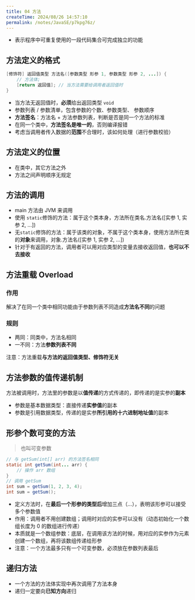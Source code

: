 ```yaml
---
title: 04 方法
createTime: 2024/08/26 14:57:10
permalink: /notes/JavaSE/p7kpg76z/
---
```

* 表示程序中可重复使用的一段代码集合可完成独立的功能

## 方法定义的格式

```java
[修饰符] 返回值类型 方法名([参数类型 形参 1, 参数类型 形参 2, ...]) {
    // 方法体;
    [return 返回值]; // 当方法需要给调用者返回值时
}
```

* 当方法无返回值时，**必须**给出返回类型 `void`
* 参数列表 / 参数清单，包含参数的个数、参数类型、 参数顺序
* **方法签名**：方法名 + 方法参数列表，判断是否是同一个方法的标准
* 在同一个类中，**方法签名是唯一的**，否则编译报错
* 考虑当调用者传入数据的**范围**不合理时，该如何处理（进行参数校验）

## 方法定义的位置

* 在类中，其它方法之外
* 方法之间声明顺序无规定

## 方法的调用

* main 方法由 JVM 来调用
* 使用 `static`修饰的方法：属于这个类本身，方法所在类名.方法名([实参 1, 实参 2, …])
* 无`static`修饰的方法：属于该类的对象，不属于这个类本身，使用方法所在类的**对象**来调用，对象.方法名([实参 1, 实参 2, …])
* 针对于有返回的方法，调用者可以用对应类型的变量去接收返回值，**也可以不去接收**

## 方法重载 Overload

### 作用

解决了在同一个类中相同功能由于参数列表不同造成**方法名不同**的问题

### 规则

* 两同：同类中，方法名相同
* 一不同：方法**参数列表不同**

注意：方法重载**与方法的返回值类型、修饰符无关**

## 方法参数的值传递机制

方法被调用时，方法里的参数是以**值传递**的方式传递的，即传递的是实参的**副本**

* 参数是基本数据类型：直接传递**实参值**的副本
* 参数是引用数据类型，传递的是实参**所引用的十六进制地址值**的副本

## 形参个数可变的方法

> 也叫可变参数

```java
// 与 getSum(int[] arr) 的方法签名相同
static int getSum(int... arr) {
    // 操作 arr 数组
}
// 调用 getSum
int sum = getSum(1, 2, 3, 4);
int sum = getSum();
```

* 定义方法时，在**最后一个形参的类型后**增加三点（…），表明该形参可以接受多个参数值
* 作用：调用者不用创建数组；调用时对应的实参可以没有（动态初始化一个数组长度为 0 的数组进行传递）
* 本质就是一个数组参数：底层，在调用该方法的时候，用对应的实参作为元素创建一个数组，再将该数组传递给形参
* 注意：一个方法最多只有一个可变参数，必须放在参数列表最后

## 递归方法

* 一个方法的方法体实现中再次调用了方法本身
* 递归一定要向**已知方向**递归